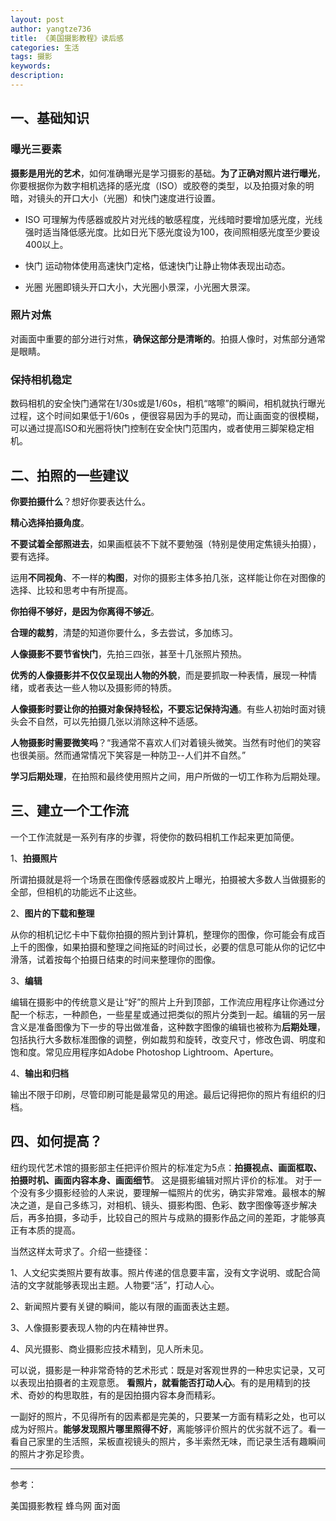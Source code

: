 ```yaml
---
layout: post
author: yangtze736
title: 《美国摄影教程》读后感
categories: 生活
tags: 摄影
keywords:
description:
---
```


## 一、基础知识

### 曝光三要素

**摄影是用光的艺术**，如何准确曝光是学习摄影的基础。**为了正确对照片进行曝光**，你要根据你为数字相机选择的感光度（ISO）或胶卷的类型，以及拍摄对象的明暗，对镜头的开口大小（光圈）和快门速度进行设置。

- ISO 
可理解为传感器或胶片对光线的敏感程度，光线暗时要增加感光度，光线强时适当降低感光度。比如日光下感光度设为100，夜间照相感光度至少要设400以上。

- 快门 运动物体使用高速快门定格，低速快门让静止物体表现出动态。

- 光圈 光圈即镜头开口大小，大光圈小景深，小光圈大景深。

### 照片对焦

对画面中重要的部分进行对焦，**确保这部分是清晰的**。拍摄人像时，对焦部分通常是眼睛。

### 保持相机稳定

数码相机的安全快门通常在1/30s或是1/60s，相机“喀嚓”的瞬间，相机就执行曝光过程，这个时间如果低于1/60s ，便很容易因为手的晃动，而让画面变的很模糊，可以通过提高ISO和光圈将快门控制在安全快门范围内，或者使用三脚架稳定相机。

## 二、拍照的一些建议

**你要拍摄什么**？想好你要表达什么。

**精心选择拍摄角度**。

**不要试着全部照进去**，如果画框装不下就不要勉强（特别是使用定焦镜头拍摄），要有选择。

运用**不同视角**、不一样的**构图**，对你的摄影主体多拍几张，这样能让你在对图像的选择、比较和思考中有所提高。

**你拍得不够好，是因为你离得不够近**。

**合理的裁剪**，清楚的知道你要什么，多去尝试，多加练习。

**人像摄影不要节省快门**，先拍三四张，甚至十几张照片预热。

**优秀的人像摄影并不仅仅呈现出人物的外貌**，而是要抓取一种表情，展现一种情绪，或者表达一些人物以及摄影师的特质。

**人像摄影时要让你的拍摄对象保持轻松，不要忘记保持沟通**。有些人初始时面对镜头会不自然，可以先拍摄几张以消除这种不适感。

**人物摄影时需要微笑吗**？“我通常不喜欢人们对着镜头微笑。当然有时他们的笑容也很美丽。然而通常情况下笑容是一种防卫--人们并不自然。”

**学习后期处理**，在拍照和最终使用照片之间，用户所做的一切工作称为后期处理。

## 三、建立一个工作流

一个工作流就是一系列有序的步骤，将使你的数码相机工作起来更加简便。

1、**拍摄照片**

所谓拍摄就是将一个场景在图像传感器或胶片上曝光，拍摄被大多数人当做摄影的全部，但相机的功能远不止这些。

2、**图片的下载和整理**

从你的相机记忆卡中下载你拍摄的照片到计算机，整理你的图像，你可能会有成百上千的图像，如果拍摄和整理之间拖延的时间过长，必要的信息可能从你的记忆中滑落，试着按每个拍摄日结束的时间来整理你的图像。

3、**编辑**

编辑在摄影中的传统意义是让“好”的照片上升到顶部，工作流应用程序让你通过分配一个标志，一种颜色，一些星星或通过把类似的照片分类到一起。编辑的另一层含义是准备图像为下一步的导出做准备，这种数字图像的编辑也被称为**后期处理**，包括执行大多数标准图像的调整，例如裁剪和旋转，改变尺寸，修改色调、明度和饱和度。常见应用程序如Adobe Photoshop Lightroom、Aperture。

4、**输出和归档**

输出不限于印刷，尽管印刷可能是最常见的用途。最后记得把你的照片有组织的归档。

## 四、如何提高？

纽约现代艺术馆的摄影部主任把评价照片的标准定为5点：**拍摄视点、画面框取、拍摄时机、画面内容本身、画面细节**。 这是摄影编辑对照片评价的标准。 对于一个没有多少摄影经验的人来说，要理解一幅照片的优劣，确实非常难。最根本的解决之道，是自己多练习，对相机、镜头、摄影构图、色彩、数字图像等逐步解决后，再多拍摄，多动手，比较自己的照片与成熟的摄影作品之间的差距，才能够真正有本质的提高。 

当然这样太苛求了。介绍一些捷径： 

1、人文纪实类照片要有故事。照片传递的信息要丰富，没有文字说明、或配合简洁的文字就能够表现出主题。人物要“活”，打动人心。 

2、新闻照片要有关键的瞬间，能以有限的画面表达主题。 

3、人像摄影要表现人物的内在精神世界。 

4、风光摄影、商业摄影应技术精到，见人所未见。 

可以说，摄影是一种非常奇特的艺术形式：既是对客观世界的一种忠实记录，又可以表现出拍摄者的主观意愿。 **看照片，就看能否打动人心**。有的是用精到的技术、奇妙的构思取胜，有的是因拍摄内容本身而精彩。 

一副好的照片，不见得所有的因素都是完美的，只要某一方面有精彩之处，也可以成为好照片。**能够发现照片哪里照得不好**，离能够评价照片的优劣就不远了。看一看自己家里的生活照，呆板直视镜头的照片，多半索然无味，而记录生活有趣瞬间的照片才弥足珍贵。

---

参考：

美国摄影教程 蜂鸟网 面对面
